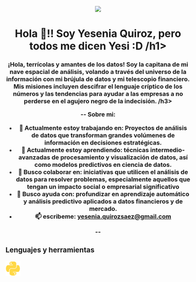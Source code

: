 <div id= "header" align="center" >
  <img src= "https://media.giphy.com/media/13HBDT4QSTpveU/giphy.gif" width = "200"/>
</div>
<h1 align="center">Hola 👋!! Soy Yesenia Quiroz, pero todos me dicen Yesi :D /h1>
  <h3 align="center">¡Hola, terrícolas y amantes de los datos! Soy la capitana de mi nave espacial de análisis, volando a través del universo de la información con mi brújula de datos y mi telescopio financiero. Mis misiones incluyen descifrar el lenguaje críptico de los números y las tendencias para ayudar a las empresas a no perderse en el agujero negro de la indecisión. /h3>
 

--
Sobre mi:

- 🔭 Actualmente estoy trabajando en: Proyectos de análisis de datos que transforman grandes volúmenes de información en decisiones estratégicas.
- 🌱 Actualmente estoy aprendiendo: técnicas intermedio-avanzadas de procesamiento y visualización de datos, así como modelos predictivos en ciencia de datos.
- 👯  Busco colaborar en: iniciativas que utilicen el análisis de datos para resolver problemas, especialmente aquellos que tengan un impacto social o empresarial significativo
- 🤔 Busco ayuda con: profundizar en aprendizaje automático y análisis predictivo aplicados a datos financieros y de mercado.
- 📫 escribeme: yesenia.quirozsaez@gmail.com

--

<div align="left">
  <h3> Lenguajes y herramientas </h3>
  <div>
    <img src= "https://github.com/devicons/devicon/blob/master/icons/python/python-plain.svg" title ="Python" width = "40" height = "40"/>
    
  </div>
